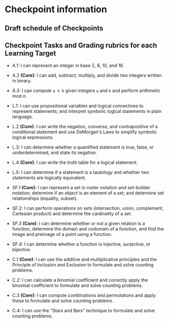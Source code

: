 # Checkpoint information

## Draft schedule of Checkpoints 

## Checkpoint Tasks and Grading rubrics for each Learning Target

+ A.1: I can represent an integer in base 2, 8, 10, and 16.

+ A.2 **(Core)**: I can add, subtract, multiply, and divide two integers written in binary.

+ A.3: I can compute `a % b` given integers `a` and `b` and perform arithmetic mod $n$.
+ L.1: I can use propositional variables and logical connectives to represent statements; and interpret symbolic logical statements in plain language.

+ L.2 **(Core)**: I can write the negation, converse, and contrapositive of a conditional statement and use DeMorgan's Laws to simplify symbolic logical expressions.

+ L.3: I can determine whether a quantified statement is true, false, or underdetermined, and state its negation.

+ L.4 **(Core)**: I can write the truth table for a logical statement.

+ L.5: I can determine if a statement is a tautology and whether two statements are logically equivalent.
+ SF.1 **(Core)**: I can represent a set in roster notation and set-builder notation; determine if an object is an element of a set; and determine set relationships (equality, subset).

+ SF.2: I can perform operations on sets (intersection, union, complement, Cartesian product) and determine the cardinality of a set.

+ SF.3 **(Core)**: I can determine whether or not a given relation is a function, determine the domain and codomain of a function, and find the image and preimage of a point using a function.

+ SF.4: I can determine whether a function is injective, surjective, or bijective.
+ C.1 **(Core)**: I can use the additive and multiplicative principles and the Principle of Inclusion and Exclusion to formulate and solve counting problems.

+ C.2: I can calculate a binomial coefficient and correctly apply the binomial coefficient to formulate and solve counting problems.

+ C.3 **(Core)**: I can compute combinations and permutations and apply these to formulate and solve counting problems.

+ C.4: I can use the "Stars and Bars" technique to formulate and solve counting problems.
<!--stackedit_data:
eyJoaXN0b3J5IjpbLTIxMzg4MzkyMDFdfQ==
-->